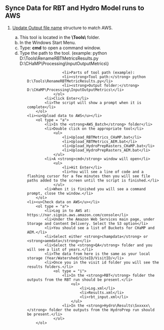 <h2>Synce Data for RBT and Hydro Model runs to AWS</h2>
<ol type = "1">
	<li><u>Update Output file name</u> structure to match AWS.</li>
		<ol type = "a">
			<li>This tool is located in the <strong>\Tools\</strong> folder.</li>
			<li>In the Windows Start Menu.</li>
			<li>Type: <strong>cmd</strong> to open a command window.</li>
			<li>Type the path to the tool. (example: python D:\Tools\RenameRBTMetricsResults.py D:\CHaMP\Processing\InputOutputMetrics\)</li>
				<ol type = "i">
									
					<li>Parts of tool path (example):
					<li><strong>Tool path:</strong> python D:\Tools\RenameRBTMetricResults.py</li>
					<li><strong>Output folder:</strong> D:\CHaMP\Processing\InputOutputMetrics\</li>
				</ol>
			<li>Click Enter</li>
			<li>The script will show a prompt when it is complete</li>
		</ol>
	<li><u>Upload data to AWS</u></li>
		<ol type = "a">
			<li>In the <strong>AWS_Batch</strong> folder</li>
			<li>Double click on the appropriate tool</li>
				<ul>
					<li>Upload_RBTMetrics_CHaMP.bat</li>
					<li>Upload_RBTMetrics_AEM.bat</li>
					<li>Upload_HydroPrepRasters_CHaMP.bat</li>
					<li>Upload_HydroPrepRasters_AEM.bat</li>
				</ul>
			<li>A <strong>cmd</strong> window will open</li>
				<ul>
					<li>Hit Enter</li>
					<li>You will see a line of code and a flashing cursor for a few minutes then you will see file paths added to the screen until the script is finished.</li>
				</ul>
			<li>When it is finished you will see a command prompt, close the window.</li>
		</ol>
	<li><u>Check data on AWS</u></li>
		<ol type = "a">
			<li>Log in to AWS at: https://nar.signin.aws.amazon.com/console</li>
			<li>Under the Amazon Web Services main page, under Storage and Content Delivery. Select the S3 option</li>
			<li>You should see a list of Buckets for CHaMP and AEM.</li>
			<li>Select either <strong>champdata</strong> or <strong>aemdata</strong></li>
			<li>Select the <strong>QA</strong> folder and you will see a list of years.</li>
			<li>The data from here is the same as your local storage (Year/Watershed/SiteID/VisitID/</li>
			<li>Once you in the visit id folder you will see the results folders.</li>
				<ol type = "i">
					<li>In the <strong>RBT</strong> folder the outputs from the RBT run should be present.</li>
						<ul>
							<li>Log.xml</li>
							<li>Results.xml</li>
							<li>rbt_input.xml</li>
						</ul>
					<li>In the <strong>Hydro\Results\Sxxxxx\</strong> folder the outputs from the HydroPrep run should be present.</li>
				</ol>
		</ol>
</ol>
